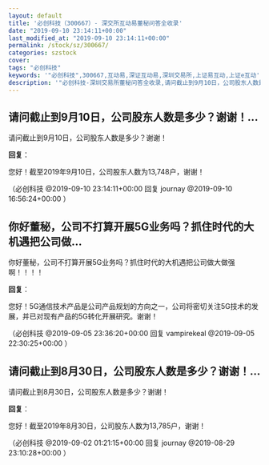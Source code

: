 ```yaml
---
layout: default
title: '必创科技（300667）- 深交所互动易董秘问答全收录'
date: "2019-09-10 23:14:11+00:00"
last_modified_at: "2019-09-10 23:14:11+00:00"
permalink: /stock/sz/300667/
categories: szstock
cover: 
tags: "必创科技"
keywords: '"必创科技",300667,互动易,深证互动易,深圳交易所,上证易互动,上证e互动'
description: '"必创科技-深圳交易所董秘问答全收录,请问截止到9月10日，公司股东人数是多少？谢谢！"'
---
```


## 请问截止到9月10日，公司股东人数是多少？谢谢！...

请问截止到9月10日，公司股东人数是多少？谢谢！

**回复**：

您好！截至2019年9月10日，公司股东人数为13,748户，谢谢！ 

（必创科技  @2019-09-10 23:14:11+00:00 回复 journay  @2019-09-10 16:56:24+00:00 ）

## 你好董秘，公司不打算开展5G业务吗？抓住时代的大机遇把公司做...

你好董秘，公司不打算开展5G业务吗？抓住时代的大机遇把公司做大做强啊！！！！

**回复**：

您好！5G通信技术产品是公司产品规划的方向之一，公司将密切关注5G技术的发展，并已对现有产品的5G转化开展研究。谢谢！ 

（必创科技  @2019-09-05 23:36:20+00:00 回复 vampirekeal  @2019-09-05 22:30:25+00:00 ）

## 请问截止到8月30日，公司股东人数是多少？谢谢！...

请问截止到8月30日，公司股东人数是多少？谢谢！

**回复**：

您好！截至2019年8月30日，公司股东人数为13,785户，谢谢！ 

（必创科技  @2019-09-02 01:21:15+00:00 回复 journay  @2019-08-29 23:10:28+00:00 ）

